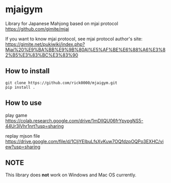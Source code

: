 # mjaigym
Library for Japanese Mahjong based on mjai protocol https://github.com/gimite/mjai

If you want to know mjai protocol, see mjai protocol author's site: 
https://gimite.net/pukiwiki/index.php?Mjai%20%E9%BA%BB%E9%9B%80AI%E5%AF%BE%E6%88%A6%E3%82%B5%E3%83%BC%E3%83%90

## How to install
    git clone https://github.com/rick0000/mjaigym.git
    pip install .

## How to use
play game
https://colab.research.google.com/drive/1mDlIQU06frYpvpgNS5-44Ur3lVhr1nrt?usp=sharing

replay mjson file
https://drive.google.com/file/d/1CIjYEIbuLfsXvKuw7OQfdzpOQPo3EXHC/view?usp=sharing


## NOTE
This library does **not** work on Windows and Mac OS currently.